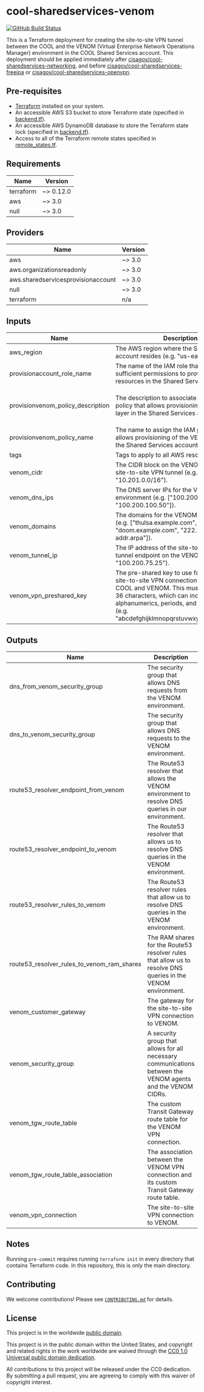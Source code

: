 # cool-sharedservices-venom #

[![GitHub Build Status](https://github.com/cisagov/cool-sharedservices-venom/workflows/build/badge.svg)](https://github.com/cisagov/cool-sharedservices-venom/actions)

This is a Terraform deployment for creating the site-to-site VPN
tunnel between the COOL and the VENOM (Virtual Enterprise Network
Operations Manager) environment in the COOL Shared Services account.
This deployment should be applied immediately after
[cisagov/cool-sharedservices-networking](https://github.com/cisagov/cool-sharedservices-networking),
and before
[cisagov/cool-sharedservices-freeipa](https://github.com/cisagov/cool-sharedservices-freeipa)
or
[cisagov/cool-sharedservices-openvpn](https://github.com/cisagov/cool-sharedservices-openvpn).

## Pre-requisites ##

- [Terraform](https://www.terraform.io/) installed on your system.
- An accessible AWS S3 bucket to store Terraform state
  (specified in [backend.tf](backend.tf)).
- An accessible AWS DynamoDB database to store the Terraform state lock
  (specified in [backend.tf](backend.tf)).
- Access to all of the Terraform remote states specified in
  [remote_states.tf](remote_states.tf).

## Requirements ##

| Name | Version |
|------|---------|
| terraform | ~> 0.12.0 |
| aws | ~> 3.0 |
| null | ~> 3.0 |

## Providers ##

| Name | Version |
|------|---------|
| aws | ~> 3.0 |
| aws.organizationsreadonly | ~> 3.0 |
| aws.sharedservicesprovisionaccount | ~> 3.0 |
| null | ~> 3.0 |
| terraform | n/a |

## Inputs ##

| Name | Description | Type | Default | Required |
|------|-------------|------|---------|:--------:|
| aws_region | The AWS region where the Shared Services account resides (e.g. "us-east-1"). | `string` | `us-east-1` | no |
| provisionaccount_role_name | The name of the IAM role that allows sufficient permissions to provision all AWS resources in the Shared Services account. | `string` | `ProvisionAccount` | no |
| provisionvenom_policy_description | The description to associate with the IAM policy that allows provisioning of the VENOM layer in the Shared Services account. | `string` | `Allows provisioning of the VENOM layer in the Shared Services account.` | no |
| provisionvenom_policy_name | The name to assign the IAM policy that allows provisioning of the VENOM layer in the Shared Services account. | `string` | `ProvisionVenom` | no |
| tags | Tags to apply to all AWS resources created. | `map(string)` | `{}` | no |
| venom_cidr | The CIDR block on the VENOM end of the site-to-site VPN tunnel (e.g. "10.201.0.0/16"). | `string` | n/a | yes |
| venom_dns_ips | The DNS server IPs for the VENOM environment (e.g. ["100.200.75.25", "100.200.100.50"]). | `list(string)` | n/a | yes |
| venom_domains | The domains for the VENOM environment (e.g. ["thulsa.example.com", "doom.example.com", "222.111.10.in-addr.arpa"]). | `list(string)` | n/a | yes |
| venom_tunnel_ip | The IP address of the site-to-site VPN tunnel endpoint on the VENOM side (e.g. "100.200.75.25"). | `string` | n/a | yes |
| venom_vpn_preshared_key | The pre-shared key to use for setting up the site-to-site VPN connection between the COOL and VENOM.  This must be a string of 36 characters, which can include alphanumerics, periods, and underscores (e.g. "abcdefghijklmnopqrstuvwxyz01234567._"). | `string` | n/a | yes |

## Outputs ##

| Name | Description |
|------|-------------|
| dns_from_venom_security_group | The security group that allows DNS requests from the VENOM environment. |
| dns_to_venom_security_group | The security group that allows DNS requests to the VENOM environment. |
| route53_resolver_endpoint_from_venom | The Route53 resolver that allows the VENOM environment to resolve DNS queries in our environment. |
| route53_resolver_endpoint_to_venom | The Route53 resolver that allows us to resolve DNS queries in the VENOM environment. |
| route53_resolver_rules_to_venom | The Route53 resolver rules that allow us to resolve DNS queries in the VENOM environment. |
| route53_resolver_rules_to_venom_ram_shares | The RAM shares for the Route53 resolver rules that allow us to resolve DNS queries in the VENOM environment. |
| venom_customer_gateway | The gateway for the site-to-site VPN connection to VENOM. |
| venom_security_group | A security group that allows for all necessary communications between the VENOM agents and the VENOM CIDRs. |
| venom_tgw_route_table | The custom Transit Gateway route table for the VENOM VPN connection. |
| venom_tgw_route_table_association | The association between the VENOM VPN connection and its custom Transit Gateway route table. |
| venom_vpn_connection | The site-to-site VPN connection to VENOM. |

## Notes ##

Running `pre-commit` requires running `terraform init` in every
directory that contains Terraform code. In this repository, this is
only the main directory.

## Contributing ##

We welcome contributions!  Please see [`CONTRIBUTING.md`](CONTRIBUTING.md) for
details.

## License ##

This project is in the worldwide [public domain](LICENSE).

This project is in the public domain within the United States, and
copyright and related rights in the work worldwide are waived through
the [CC0 1.0 Universal public domain
dedication](https://creativecommons.org/publicdomain/zero/1.0/).

All contributions to this project will be released under the CC0
dedication. By submitting a pull request, you are agreeing to comply
with this waiver of copyright interest.
